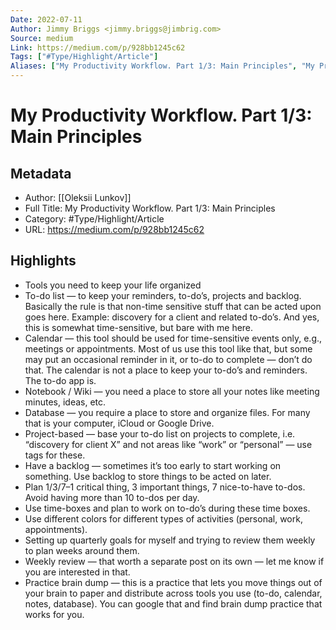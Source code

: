 ```yaml
---
Date: 2022-07-11
Author: Jimmy Briggs <jimmy.briggs@jimbrig.com>
Source: medium
Link: https://medium.com/p/928bb1245c62
Tags: ["#Type/Highlight/Article"]
Aliases: ["My Productivity Workflow. Part 1/3: Main Principles", "My Productivity Workflow. Part 1/3: Main Principles"]
---
```

# My Productivity Workflow. Part 1/3: Main Principles

## Metadata
- Author: [[Oleksii Lunkov]]
- Full Title: My Productivity Workflow. Part 1/3: Main Principles
- Category: #Type/Highlight/Article
- URL: https://medium.com/p/928bb1245c62

## Highlights
- Tools you need to keep your life organized
- To-do list — to keep your reminders, to-do’s, projects and backlog. Basically the rule is that non-time sensitive stuff that can be acted upon goes here. Example: discovery for a client and related to-do’s. And yes, this is somewhat time-sensitive, but bare with me here.
- Calendar — this tool should be used for time-sensitive events only, e.g., meetings or appointments. Most of us use this tool like that, but some may put an occasional reminder in it, or to-do to complete — don’t do that. The calendar is not a place to keep your to-do’s and reminders. The to-do app is.
- Notebook / Wiki — you need a place to store all your notes like meeting minutes, ideas, etc.
- Database — you require a place to store and organize files. For many that is your computer, iCloud or Google Drive.
- Project-based — base your to-do list on projects to complete, i.e. “discovery for client X” and not areas like “work” or “personal” — use tags for these.
- Have a backlog — sometimes it’s too early to start working on something. Use backlog to store things to be acted on later.
- Plan 1/3/7–1 critical thing, 3 important things, 7 nice-to-have to-dos. Avoid having more than 10 to-dos per day.
- Use time-boxes and plan to work on to-do’s during these time boxes.
- Use different colors for different types of activities (personal, work, appointments).
- Setting up quarterly goals for myself and trying to review them weekly to plan weeks around them.
- Weekly review — that worth a separate post on its own — let me know if you are interested in that.
- Practice brain dump — this is a practice that lets you move things out of your brain to paper and distribute across tools you use (to-do, calendar, notes, database). You can google that and find brain dump practice that works for you.

